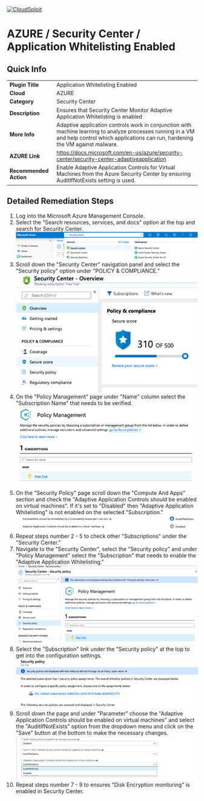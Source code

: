 [![CloudSploit](https://cloudsploit.com/img/logo-new-big-text-100.png "CloudSploit")](https://cloudsploit.com)

# AZURE / Security Center / Application Whitelisting Enabled

## Quick Info

| | |
|-|-|
| **Plugin Title** | Application Whitelisting Enabled |
| **Cloud** | AZURE |
| **Category** | Security Center |
| **Description** | Ensures that Security Center Monitor Adaptive Application Whitelisting is enabled |
| **More Info** | Adaptive application controls work in conjunction with machine learning to analyze processes running in a VM and help control which applications can run, hardening the VM against malware. |
| **AZURE Link** | https://docs.microsoft.com/en-us/azure/security-center/security-center-adaptiveapplication |
| **Recommended Action** | Enable Adaptive Application Controls for Virtual Machines from the Azure Security Center by ensuring AuditIfNotExists setting is used. |

## Detailed Remediation Steps
1. Log into the Microsoft Azure Management Console.
2. Select the "Search resources, services, and docs" option at the top and search for Security Center. </br> <img src="/resources/azure/securitycenter/application-whitelisting-enabled/step2.png"/>
3. Scroll down the "Security Center" navigation panel and select the "Security policy" option under "POLICY & COMPLIANCE."</br> <img src="/resources/azure/securitycenter/application-whitelisting-enabled/step3.png"/>
4. On the "Policy Management" page under "Name" column select the "Subscription Name" that needs to be verified.</br> <img src="/resources/azure/securitycenter/application-whitelisting-enabled/step4.png"/>
5. On the "Security Policy" page scroll down the "Compute And Apps" section and check the "Adaptive Application Controls should be enabled on virtual machines". If it's set to "Disabled" then "Adaptive Application Whitelisting" is not enabled on the selected "Subscription."</br> <img src="/resources/azure/securitycenter/application-whitelisting-enabled/step5.png"/>
6. Repeat steps number 2 - 5 to check other "Subscriptions" under the "Security Center."</br>
7. Navigate to the "Security Center", select the "Security policy" and under "Policy Management" select the "Subscription" that needs to enable the "Adaptive Application Whitelisting."</br> <img src="/resources/azure/securitycenter/application-whitelisting-enabled/step7.png"/>
8. Select the "Subscription" link under the "Security policy" at the top to get into the configuration settings. </br> <img src="/resources/azure/securitycenter/application-whitelisting-enabled/step8.png"/>
9. Scroll down the page and under "Parameter" choose the "Adaptive Application Controls should be enabled on virtual machines" and select the "AuditIfNotExists" option from the dropdown menu and click on the "Save" button at the bottom to make the necessary changes.</br> <img src="/resources/azure/securitycenter/application-whitelisting-enabled/step9.png"/>
10. Repeat steps number 7 - 9 to ensures "Disk Encryption monitoring" is enabled in Security Center.</br>

